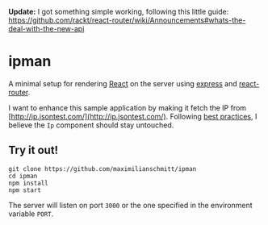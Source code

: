 **Update:** I got something simple working, following this little guide: https://github.com/rackt/react-router/wiki/Announcements#whats-the-deal-with-the-new-api

# ipman

A minimal setup for rendering [React](http://reactjs.org/) on the server using [express](http://expressjs.com/) and [react-router](http://rackt.github.io/react-router/).

I want to enhance this sample application by making it fetch the IP from [http://ip.jsontest.com/](http://ip.jsontest.com/). Following [best practices](http://aeflash.com/2015-02/react-tips-and-best-practices.html), I believe the `Ip` component should stay untouched.

## Try it out!

```
git clone https://github.com/maximilianschmitt/ipman
cd ipman
npm install
npm start
```

The server will listen on port `3000` or the one specified in the environment variable `PORT`.
